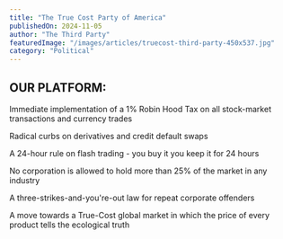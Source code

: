 ```yaml
---
title: "The True Cost Party of America"
publishedOn: 2024-11-05
author: "The Third Party"
featuredImage: "/images/articles/truecost-third-party-450x537.jpg"
category: "Political"
---
```


## OUR PLATFORM:

Immediate implementation of a 1% Robin Hood Tax on all stock-market transactions and currency trades‍

Radical curbs on derivatives and credit default swaps‍

A 24-hour rule on flash trading - you buy it you keep it for 24 hours‍

No corporation is allowed to hold more than 25% of the market in any industry‍

A three-strikes-and-you're-out law for repeat corporate offenders‍

A move towards a True-Cost global market in which the price of every product tells the ecological truth‍
